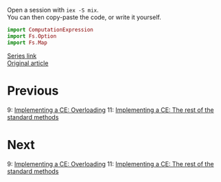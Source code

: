 Open a session with `iex -S mix`.  
You can then copy-paste the code, or write it yourself.  

```elixir
import ComputationExpression
import Fs.Option
import Fs.Map
```

[Series link](README.md)  
[Original article](https://fsharpforfunandprofit.com/posts/computation-expressions-builder-part5/)

# Previous

9:  [Implementing a CE: Overloading](09-implementing-a-ce-overloading.md)
11: [Implementing a CE: The rest of the standard methods](11-implementing-a-ce-the-rest-of-the-standard-methods.md)

# Next

9:  [Implementing a CE: Overloading](09-implementing-a-ce-overloading.md)
11: [Implementing a CE: The rest of the standard methods](11-implementing-a-ce-the-rest-of-the-standard-methods.md)
